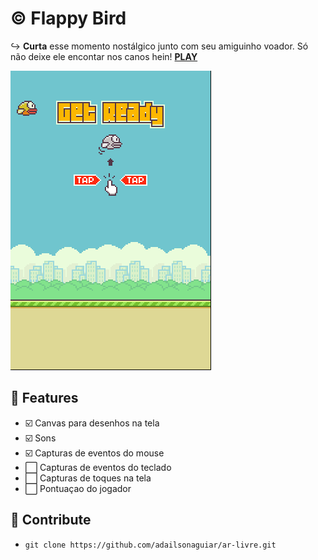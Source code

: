 # :copyright: Flappy Bird

:arrow_right_hook: **Curta** esse momento nostálgico junto com seu amiguinho voador. Só não deixe ele encontar nos canos hein! **[PLAY](<(https://adailsonaguiar.github.io/flappy-bird/)>)**

![Home mobile](https://raw.githubusercontent.com/adailsonaguiar/flappy-bird/master/screenshots/Capturar.PNG)

## :pencil: Features

- :ballot_box_with_check: Canvas para desenhos na tela
- :ballot_box_with_check: Sons
- :ballot_box_with_check: Capturas de eventos do mouse
- :white_large_square: Capturas de eventos do teclado
- :white_large_square: Capturas de toques na tela
- :white_large_square: Pontuaçao do jogador

## :gem: Contribute

- `git clone https://github.com/adailsonaguiar/ar-livre.git`
